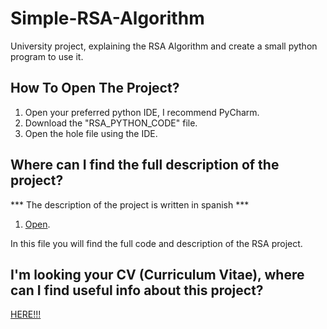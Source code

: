 # Simple-RSA-Algorithm
University project, explaining the RSA Algorithm and create a small python program to use it. 

## How To Open The Project?
1. Open your preferred python IDE, I recommend PyCharm. 
2. Download the "RSA_PYTHON_CODE" file.
3. Open the hole file using the IDE.

## Where can I find the full description of the project?
*** The description of the project is written in spanish ***

1. [Open](https://github.com/juanfranciscocis/Simple-RSA-Algorithm/blob/8feb6b29968e176fbf5b8ee09159c226c5d72980/ENCRIPTAMIENTO%20RSA.pdf). 

In this file you will find the full code and description of the RSA project.

## I'm looking your CV (Curriculum Vitae), where can I find useful info about this project? 

[HERE!!!](https://github.com/juanfranciscocis/Simple-RSA-Algorithm/blob/8feb6b29968e176fbf5b8ee09159c226c5d72980/ENCRIPTAMIENTO%20RSA.pdf)
